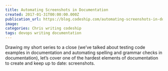 ```yaml
---
title: Automating Screenshots in Documentation
created: 2017-01-31T00:00:00.000Z
publication_url: https://blog.codeship.com/automating-screenshots-in-documentation/
image: 
categories: Chris writing codeship
tags: devops writing documentation
---
```


Drawing my short series to a close (we’ve talked about testing code examples in documentation and automating spelling and grammar checks in documentation), let’s cover one of the hardest elements of documentation to create and keep up to date: screenshots.
